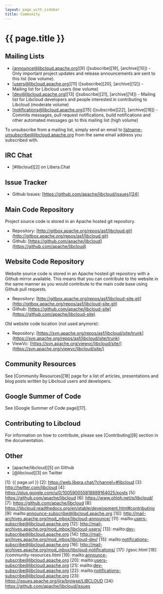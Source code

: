 ```yaml
---
layout: page_with_sidebar
title: Community
---
```


# {{ page.title }}

## Mailing Lists

* [announce@libcloud.apache.org][9] ([subscribe][19], [archive][10]) - Only important project
  updates and release announcements are sent to this list (low volume).
* [users@libcloud.apache.org][11] ([subscribe][20], [archive][12]) - Mailing list for Libcloud
  users (low volume)
* [dev@libcloud.apache.org][13] ([subscribe][21], [archive][14]) - Mailing list for Libcloud
  developers and people interested in contributing to Libcloud (moderate volume)
* [notifications@libcloud.apache.org][15] ([subscribe][22], [archive][16]) - Commits messages, pull
  request notifications, build notifications and other automated messages go
  to this mailing list (high volume)

To unsubscribe from a mailing list, simply send an email to
listname-unsubscribe@libcloud.apache.org from the same email address you
subscribed with.

## IRC Chat

* [#libcloud][2] on Libera.Chat

## Issue Tracker

* Github Issues: [https://github.com/apache/libcloud/issues][24]

## Main Code Repository

Project source code is stored in an Apache hosted git repository.

* Repository: [http://gitbox.apache.org/repos/asf/libcloud.git](http://gitbox.apache.org/repos/asf/libcloud.git)
* Github: [https://github.com/apache/libcloud](https://github.com/apache/libcloud)

## Website Code Repository

Website source code is stored in an Apache hosted git repository with a Github
mirror available. This means that you can contribute to the website in the same
manner as you would contribute to the main code base using Github pull requests.

* Repository: [http://gitbox.apache.org/repos/asf/libcloud-site.git](http://gitbox.apache.org/repos/asf/libcloud-site.git)
* Github: [https://github.com/apache/libcloud-site](https://github.com/apache/libcloud-site)

Old website code location (not used anymore):

* Repository: [https://svn.apache.org/repos/asf/libcloud/site/trunk](https://svn.apache.org/repos/asf/libcloud/site/trunk)
* ViewVc: [https://svn.apache.org/viewvc/libcloud/site/](https://svn.apache.org/viewvc/libcloud/site/)

## Community Resources

See [Community Resources][18] page for a list of articles, presentations and
blog posts written by Libcloud users and developers.

## Google Summer of Code

See [Google Summer of Code page][17].

## Contributing to Libcloud

For information on how to contribute, please see [Contributing][8] section in
the documentation.

## Other

* [apache/libcloud][5] on Github
* [@libcloud][3] on Twitter

[1]: {{ page.url }}
[2]: https://web.libera.chat/?channel=#libcloud
[3]: http://twitter.com/libcloud
[4]: https://plus.google.com/u/0/100590055818889164025/posts
[5]: https://github.com/apache/libcloud
[6]: https://www.ohloh.net/p/libcloud/
[7]: https://github.com/apache/libcloud
[8]: https://libcloud.readthedocs.org/en/stable/development.html#contributing
[9]: mailto:announce-subscribe@libcloud.apache.org
[10]: http://mail-archives.apache.org/mod_mbox/libcloud-announce/
[11]: mailto:users-subscribe@libcloud.apache.org
[12]: http://mail-archives.apache.org/mod_mbox/libcloud-users/
[13]: mailto:dev-subscribe@libcloud.apache.org
[14]: http://mail-archives.apache.org/mod_mbox/libcloud-dev/
[15]: mailto:notifications-subscribe@libcloud.apache.org
[16]: http://mail-archives.apache.org/mod_mbox/libcloud-notifications/
[17]: /gsoc.html
[18]: /community-resources.html
[19]: mailto:announce-subscribe@libcloud.apache.org
[20]: mailto:users-subscribe@libcloud.apache.org
[21]: mailto:dev-subscribe@libcloud.apache.org
[22]: mailto:notifications-subscribe@libcloud.apache.org
[23]: https://issues.apache.org/jira/browse/LIBCLOUD
[24]: https://github.com/apache/libcloud/issues
